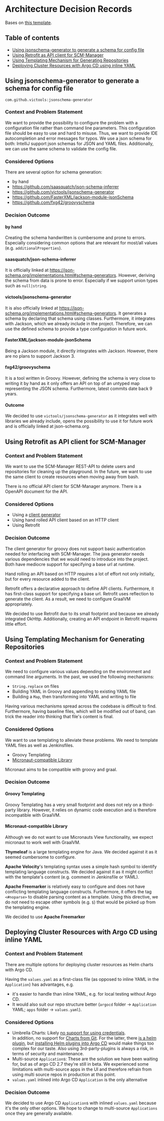 Architecture Decision Records
====

Bases on [this template](https://adr.github.io/madr/examples.html).

## Table of contents

<!-- Update with ` doctoc --notitle docs/architecture-decision-records.md --maxlevel 2`. See https://github.com/thlorenz/doctoc -->
<!-- START doctoc generated TOC please keep comment here to allow auto update -->
<!-- DON'T EDIT THIS SECTION, INSTEAD RE-RUN doctoc TO UPDATE -->

- [Using jsonschema-generator to generate a schema for config file](#using-jsonschema-generator-to-generate-a-schema-for-config-file)
- [Using Retrofit as API client for SCM-Manager](#using-retrofit-as-api-client-for-scm-manager)
- [Using Templating Mechanism for Generating Repositories](#using-templating-mechanism-for-generating-repositories)
- [Deploying Cluster Resources with Argo CD using inline YAML](#deploying-cluster-resources-with-argo-cd-using-inline-yaml)

<!-- END doctoc generated TOC please keep comment here to allow auto update -->


## Using jsonschema-generator to generate a schema for config file

`com.github.victools:jsonschema-generator`

### Context and Problem Statement

We want to provide the possibility to configure the problem with a configuration file 
rather than command line parameters.
This configuration file should be easy to use and hard to misuse.
Thus, we want to provide IDE autocompletion and error messages for typos.
We use a json schema for both: IntelliJ support json schemas for JSON and YAML files.
Additionally, we can use the same schema to validate the config file.

### Considered Options

There are several option for schema generation:

* by hand
* https://github.com/saasquatch/json-schema-inferrer
* https://github.com/victools/jsonschema-generator
* https://github.com/FasterXML/jackson-module-jsonSchema
* https://github.com/fxg42/groovyschema

### Decision Outcome

#### by hand
Creating the schema handwritten is cumbersome and prone to errors.
Especially considering common options that are relevant for most/all values (e.g. `additionalProperties`).

#### saasquatch/json-schema-inferrer

It is officially linked at https://json-schema.org/implementations.html#schema-generators.
However, deriving the schema from data is prone to error. 
Especially if we support union types such as `null|string`.

#### victools/jsonschema-generator

It is also officially linked at https://json-schema.org/implementations.html#schema-generators.
It generates a schema by declaring that schema using classes.
Furthermore, it integrates with Jackson, which we already include in the project.
Therefore, we can use the defined schema to provide a type configuration in future work.

#### FasterXML/jackson-module-jsonSchema

Being a Jackson module, it directly integrates with Jackson.
However, there are no plans to support Jackson 3.

#### fxg42/groovyschema

It is a tool written in Groovy. 
However, defining the schema is very close to writing it by hand as it only offers an
API on top of an untyped map representing the JSON schema.
Furthermore, latest commits date back 9 years.

#### Outcome

We decided to use `victools/jsonschema-generator` as it integrates well with libraries we already include,
opens the possibility to use it for future work and is officially linked at json-schema.org.


## Using Retrofit as API client for SCM-Manager

### Context and Problem Statement

We want to use the SCM-Manager REST-API to delete users and repositories
for cleaning up the playground.
In the future, we want to use the same client to create resources when moving away from bash.

There is no official API client for SCM-Manager anymore.
There is a OpenAPI document for the API.

### Considered Options

* Using a [client generator](https://github.com/OpenAPITools/openapi-generator/tree/master)
* Using hand rolled API client based on an HTTP client
* Using Retrofit

### Decision Outcome

The client generator for groovy does not support basic authentication needed for interfacing with SCM-Manager.
The java generator needs various dependencies that we would need to introduce into the project.
Both have mediocre support for specifying a base url at runtime.

Hand rolling an API based on HTTP requires a lot of effort not only initially, but for every resource added to the client.

Retrofit offers a declarative approach to define API clients.
Furthermore, it has first-class support for specifying a base url.
Retrofit uses reflection to generate the client. 
As a result, we need to configure GraalVM appropriately.

We decided to use Retrofit due to its small footprint and because we already integrated OkHttp.
Additionally, creating an API endpoint in Retrofit requires little effort.

## Using Templating Mechanism for Generating Repositories 

### Context and Problem Statement

We need to configure various values depending on the environment and command line arguments.
In the past, we used the following mechanisms:

* `String.replace` on files
* Building YAML in Groovy and appending to existing YAML file
* Building a `Map`, then transforming into YAML and writing to file

Having various mechanisms spread across the codebase is difficult to find.
Furthermore, having baseline files, which will be modified out of band, can trick the reader 
into thinking that file's content is final.

### Considered Options

We want to use templating to alleviate these problems.
We need to template YAML files as well as Jenkinsfiles.

* Groovy Templating
* [Micronaut-compatible Library](https://micronaut-projects.github.io/micronaut-views/latest/guide/#templates)

Micronaut aims to be compatible with groovy and graal. 

### Decision Outcome

#### Groovy Templating

Groovy Templating has a very small footprint and does not rely on a third-party library.
However, it relies on dynamic code execution and is therefore incompatible with GraalVM.

#### Micronaut-compatible Library

Although we do not want to use Micronauts View functionality, we expect micronaut
to work well with GraalVM.

**Thymeleaf** is a large templating engine for Java.
We decided against it as it seemed cumbersome to configure.

**Apache Velocity**'s templating syntax uses a simple hash symbol to identify templating language constructs.
We decided against it as it might conflict with the template's content (e.g. comment in Jenkinsfile or YAML).

**Apache Freemarker** is relatively easy to configure and does not have conflicting templating language constructs.
Furthermore, it offers the tag `<#noparse>` to disable parsing content as a template.
Using this directive, we do not need to escape other symbols (e.g. `$`) that would be picked up from the
templating engine.

We decided to use **Apache Freemarker**


## Deploying Cluster Resources with Argo CD using inline YAML

### Context and Problem Statement

There are multiple options for deploying cluster resources as Helm charts with Argo CD.

Having the `values.yaml` as a first-class file (as opposed to inline YAML in the `Application`) has advantages, e.g. 
* it's easier to handle than inline YAML, e.g. for local testing without Argo CD.
* It would also suit our repo structure better (`argocd` folder -> `Application` YAML; `apps` folder -> `values.yaml`).

### Considered Options

* Umbrella Charts: Likely [no support for using credentials](https://github.com/argoproj/argo-cd/issues/7104#issuecomment-995366406).  
  In addition, no support for [Charts from Git](https://github.com/helm/helm/issues/9461). For the latter, there [is a helm plugin](https://github.com/aslafy-z/helm-git),
  but [installing Helm plugins into Argo CD](https://github.com/argoproj/argo-cd/blob/v2.6.7/docs/user-guide/helm.md#helm-plugins)
  would make things too complex for our taste. Also using 3rd-party-plugins is always a risk, in terms of security and maintenance.
* Multi-source `Application`s: These are the solution we have been waiting for, but as of argo CD 2.7 they're still in beta.
  We experienced some limitations with multi-source apps in the UI and therefore refrain from using multi source repos in production at this point.
* `values.yaml` inlined into Argo CD `Application` is the only alternative

### Decision Outcome

We decided  to use Argo CD `Application`s with inlined `values.yaml` because it's the only other options. 
We hope to change to multi-source `Applications` once they are generally available.

